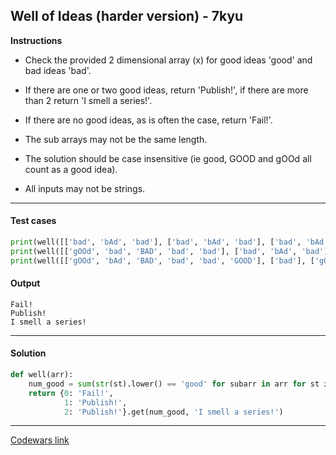 ## Well of Ideas (harder version) - 7kyu

**Instructions**

- Check the provided 2 dimensional array (x) for good ideas 'good' and bad ideas 'bad'.

- If there are one or two good ideas, return 'Publish!', if there are more than 2 return 'I smell a series!'.

- If there are no good ideas, as is often the case, return 'Fail!'.

- The sub arrays may not be the same length.

- The solution should be case insensitive (ie good, GOOD and gOOd all count as a good idea).

- All inputs may not be strings.

---

#### Test cases

```python
print(well([['bad', 'bAd', 'bad'], ['bad', 'bAd', 'bad'], ['bad', 'bAd', 'bad']]))
print(well([['gOOd', 'bad', 'BAD', 'bad', 'bad'], ['bad', 'bAd', 'bad'], ['GOOD', 'bad', 'bad', 'bAd']]))
print(well([['gOOd', 'bAd', 'BAD', 'bad', 'bad', 'GOOD'], ['bad'], ['gOOd', 'BAD']]))
```

#### Output

```
Fail!
Publish!
I smell a series!
```

---

#### Solution

```python
def well(arr):
    num_good = sum(str(st).lower() == 'good' for subarr in arr for st in subarr)
    return {0: 'Fail!',
            1: 'Publish!',
            2: 'Publish!'}.get(num_good, 'I smell a series!')
```

---

[Codewars link](https://www.codewars.com/kata/57f22b0f1b5432ff09001cab)
